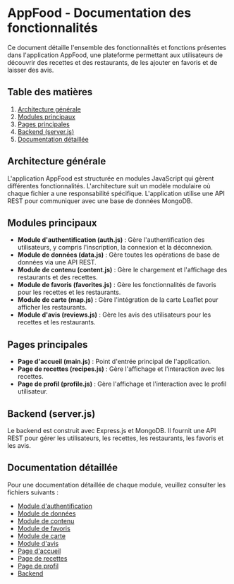 # AppFood - Documentation des fonctionnalités

Ce document détaille l'ensemble des fonctionnalités et fonctions présentes dans l'application AppFood, une plateforme permettant aux utilisateurs de découvrir des recettes et des restaurants, de les ajouter en favoris et de laisser des avis.

## Table des matières

1. [Architecture générale](#architecture-générale)
2. [Modules principaux](#modules-principaux)
3. [Pages principales](#pages-principales)
4. [Backend (server.js)](#backend-serverjs)
5. [Documentation détaillée](#documentation-détaillée)

## Architecture générale

L'application AppFood est structurée en modules JavaScript qui gèrent différentes fonctionnalités. L'architecture suit un modèle modulaire où chaque fichier a une responsabilité spécifique. L'application utilise une API REST pour communiquer avec une base de données MongoDB.

## Modules principaux

- **Module d'authentification (auth.js)** : Gère l'authentification des utilisateurs, y compris l'inscription, la connexion et la déconnexion.
- **Module de données (data.js)** : Gère toutes les opérations de base de données via une API REST.
- **Module de contenu (content.js)** : Gère le chargement et l'affichage des restaurants et des recettes.
- **Module de favoris (favorites.js)** : Gère les fonctionnalités de favoris pour les recettes et les restaurants.
- **Module de carte (map.js)** : Gère l'intégration de la carte Leaflet pour afficher les restaurants.
- **Module d'avis (reviews.js)** : Gère les avis des utilisateurs pour les recettes et les restaurants.

## Pages principales

- **Page d'accueil (main.js)** : Point d'entrée principal de l'application.
- **Page de recettes (recipes.js)** : Gère l'affichage et l'interaction avec les recettes.
- **Page de profil (profile.js)** : Gère l'affichage et l'interaction avec le profil utilisateur.

## Backend (server.js)

Le backend est construit avec Express.js et MongoDB. Il fournit une API REST pour gérer les utilisateurs, les recettes, les restaurants, les favoris et les avis.

## Documentation détaillée

Pour une documentation détaillée de chaque module, veuillez consulter les fichiers suivants :

- [Module d'authentification](./auth.md)
- [Module de données](./data.md)
- [Module de contenu](./content.md)
- [Module de favoris](./favorites.md)
- [Module de carte](./map.md)
- [Module d'avis](./reviews.md)
- [Page d'accueil](./main.md)
- [Page de recettes](./recipes.md)
- [Page de profil](./profile.md)
- [Backend](./server.md)
